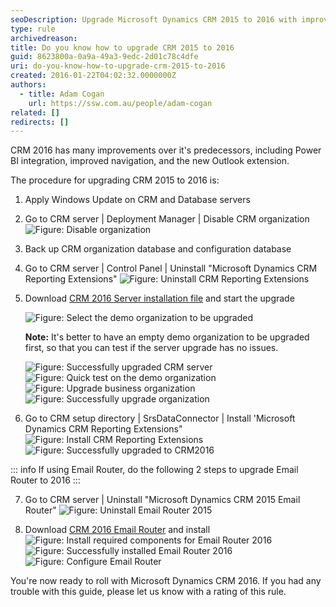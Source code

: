 ```yaml
---
seoDescription: Upgrade Microsoft Dynamics CRM 2015 to 2016 with improved navigation and Power BI integration.
type: rule
archivedreason:
title: Do you know how to upgrade CRM 2015 to 2016
guid: 8623800a-0a9a-49a3-9edc-2d01c78c4dfe
uri: do-you-know-how-to-upgrade-crm-2015-to-2016
created: 2016-01-22T04:02:32.0000000Z
authors: 
  - title: Adam Cogan
    url: https://ssw.com.au/people/adam-cogan
related: []
redirects: []
---
```


CRM 2016 has many improvements over it's predecessors, including Power BI integration, improved navigation, and the new Outlook extension.

The procedure for upgrading CRM 2015 to 2016 is:

<!--endintro-->

1. Apply Windows Update on CRM and Database servers

2. Go to CRM server | Deployment Manager | Disable CRM organization
   ![Figure: Disable organization](disable_org.png)

3. Back up CRM organization database and configuration database

4. Go to CRM server | Control Panel | Uninstall "Microsoft Dynamics CRM Reporting Extensions"
   ![Figure: Uninstall CRM Reporting Extensions](uninstall_reportingextensions.png)

5. Download [CRM 2016 Server installation file](https://www.microsoft.com/en-us/download/details.aspx?id=50372) and start the upgrade

   ![Figure: Select the demo organization to be upgraded](upgrade_demoorg.png)

   **Note:** It's better to have an empty demo organization to be upgraded first, so that you can test if the server upgrade has no issues.

   ![Figure: Successfully upgraded CRM server](upgrade_successfully.png)
   ![Figure: Quick test on the demo organization](test_demo_org.png)
   ![Figure: Upgrade business organization](upgrade_businessOrg.png)
   ![Figure: Successfully upgrade organization](upgrade_org_successfully.png)

7. Go to CRM setup directory | SrsDataConnector | Install 'Microsoft Dynamics CRM Reporting Extensions"
   ![Figure: Install CRM Reporting Extensions](install_reporting_extensions.png)
   ![Figure: Successfully upgraded to CRM2016](upgrade_to_crm2016.png)

::: info
If using Email Router, do the following 2 steps to upgrade Email Router to 2016
:::

7. Go to CRM server | Uninstall "Microsoft Dynamics CRM 2015 Email Router"
   ![Figure: Uninstall Email Router 2015](uninstall_emailRouter.png)

8. Download [CRM 2016 Email Router](https://www.microsoft.com/en-us/download/details.aspx?id=50373) and install
   ![Figure: Install required components for Email Router 2016](install_emailRouter.png)
   ![Figure: Successfully installed Email Router 2016](emailRouter_installtionFinish.png)
   ![Figure: Configure Email Router](configurate_emailrouter_2.png)

You're now ready to roll with Microsoft Dynamics CRM 2016. If you had any trouble with this guide, please let us know with a rating of this rule.
